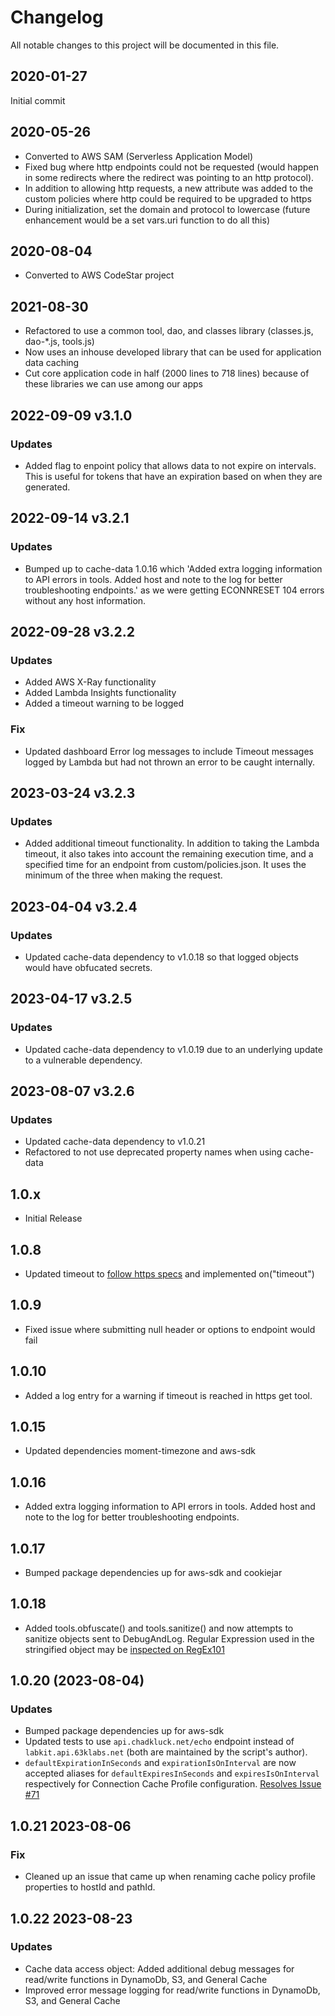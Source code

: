 # Changelog

All notable changes to this project will be documented in this file.

## 2020-01-27

Initial commit

## 2020-05-26

- Converted to AWS SAM (Serverless Application Model)
- Fixed bug where http endpoints could not be requested (would happen in some redirects where the redirect was pointing to an http protocol).
- In addition to allowing http requests, a new attribute was added to the custom policies where http could be required to be upgraded to https
- During initialization, set the domain and protocol to lowercase (future enhancement would be a set vars.uri function to do all this)

## 2020-08-04

- Converted to AWS CodeStar project

## 2021-08-30

- Refactored to use a common tool, dao, and classes library (classes.js, dao-*.js, tools.js)
- Now uses an inhouse developed library that can be used for application data caching
- Cut core application code in half (2000 lines to 718 lines) because of these libraries we can use among our apps

## 2022-09-09 v3.1.0

### Updates

- Added flag to enpoint policy that allows data to not expire on intervals. This is useful for tokens that have an expiration based on when they are generated.

## 2022-09-14 v3.2.1

### Updates

- Bumped up to cache-data 1.0.16 which 'Added extra logging information to API errors in tools. Added host and note to the log for better troubleshooting endpoints.' as we were getting ECONNRESET 104 errors without any host information.

## 2022-09-28 v3.2.2

### Updates

- Added AWS X-Ray functionality
- Added Lambda Insights functionality
- Added a timeout warning to be logged

### Fix

- Updated dashboard Error log messages to include Timeout messages logged by Lambda but had not thrown an error to be caught internally.

## 2023-03-24 v3.2.3

### Updates

- Added additional timeout functionality. In addition to taking the Lambda timeout, it also takes into account the remaining execution time, and a specified time for an endpoint from custom/policies.json. It uses the minimum of the three when making the request.

## 2023-04-04 v3.2.4

### Updates

- Updated cache-data dependency to v1.0.18 so that logged objects would have obfucated secrets.

## 2023-04-17 v3.2.5

### Updates

- Updated cache-data dependency to v1.0.19 due to an underlying update to a vulnerable dependency.

## 2023-08-07 v3.2.6

### Updates

- Updated cache-data dependency to v1.0.21
- Refactored to not use deprecated property names when using cache-data

## 1.0.x

- Initial Release

## 1.0.8

- Updated timeout to [follow https specs](https://nodejs.org/api/http.html#httprequestoptions-callback) and implemented on("timeout")

## 1.0.9

- Fixed issue where submitting null header or options to endpoint would fail

## 1.0.10

- Added a log entry for a warning if timeout is reached in https get tool.

## 1.0.15
  
- Updated dependencies moment-timezone and aws-sdk

## 1.0.16

- Added extra logging information to API errors in tools. Added host and note to the log for better troubleshooting endpoints.

## 1.0.17

- Bumped package dependencies up for aws-sdk and cookiejar

## 1.0.18

- Added tools.obfuscate() and tools.sanitize() and now attempts to sanitize objects sent to DebugAndLog. Regular Expression used in the stringified object may be [inspected on RegEx101](https://regex101.com/library/IJp35p)

## 1.0.20 (2023-08-04)

### Updates

- Bumped package dependencies up for aws-sdk
- Updated tests to use `api.chadkluck.net/echo` endpoint instead of `labkit.api.63klabs.net` (both are maintained by the script's author). 
- `defaultExpirationInSeconds` and `expirationIsOnInterval` are now accepted aliases for `defaultExpiresInSeconds` and `expiresIsOnInterval` respectively for Connection Cache Profile configuration. [Resolves Issue #71](https://github.com/chadkluck/npm-chadkluck-cache-data/issues/71)

## 1.0.21 2023-08-06

### Fix

- Cleaned up an issue that came up when renaming cache policy profile properties to hostId and pathId.

## 1.0.22 2023-08-23

### Updates

- Cache data access object: Added additional debug messages for read/write functions in DynamoDb, S3, and General Cache
- Improved error message logging for read/write functions in DynamoDb, S3, and General Cache
